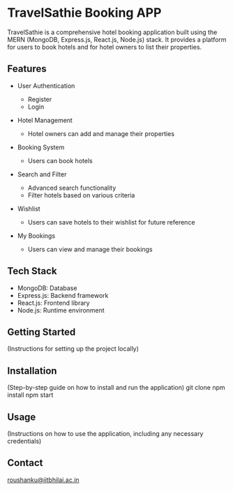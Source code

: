# TravelSathie Booking APP

TravelSathie is a comprehensive hotel booking application built using the MERN (MongoDB, Express.js, React.js, Node.js) stack. It provides a platform for users to book hotels and for hotel owners to list their properties.

## Features

- User Authentication
  - Register
  - Login

- Hotel Management
  - Hotel owners can add and manage their properties

- Booking System
  - Users can book hotels

- Search and Filter
  - Advanced search functionality
  - Filter hotels based on various criteria

- Wishlist
  - Users can save hotels to their wishlist for future reference

- My Bookings
  - Users can view and manage their bookings

## Tech Stack

- MongoDB: Database
- Express.js: Backend framework
- React.js: Frontend library
- Node.js: Runtime environment

## Getting Started

(Instructions for setting up the project locally)

## Installation

(Step-by-step guide on how to install and run the application)
git clone
npm install
npm start

## Usage

(Instructions on how to use the application, including any necessary credentials)


## Contact
roushanku@iitbhilai.ac.in
